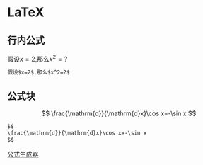 # LaTeX

## 行内公式

假设$x=2$,那么$x^2=?$

```md
假设$x=2$,那么$x^2=?$
```

## 公式块

$$
\frac{\mathrm{d}}{\mathrm{d}x}\cos x=-\sin x
$$

```md
$$
\frac{\mathrm{d}}{\mathrm{d}x}\cos x=-\sin x
$$
```

[公式生成器](//www.latexlive.com)
